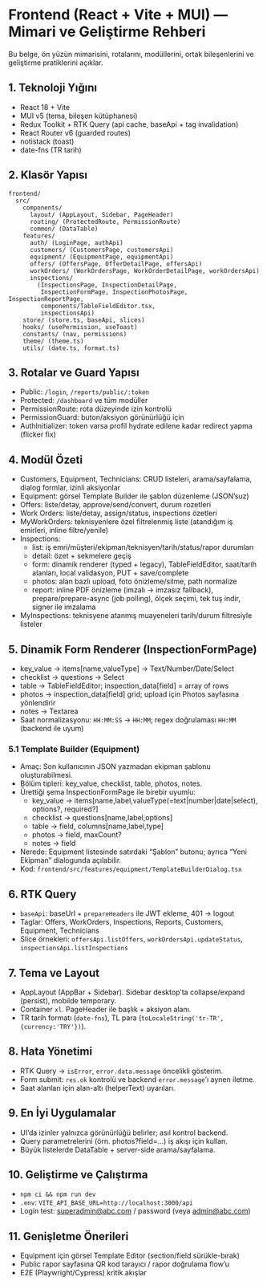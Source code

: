 # Frontend (React + Vite + MUI) — Mimari ve Geliştirme Rehberi

Bu belge, ön yüzün mimarisini, rotalarını, modüllerini, ortak bileşenlerini ve geliştirme pratiklerini açıklar.

## 1. Teknoloji Yığını
- React 18 + Vite
- MUI v5 (tema, bileşen kütüphanesi)
- Redux Toolkit + RTK Query (api cache, baseApi + tag invalidation)
- React Router v6 (guarded routes)
- notistack (toast)
- date-fns (TR tarih)

## 2. Klasör Yapısı
```
frontend/
  src/
    components/
      layout/ (AppLayout, Sidebar, PageHeader)
      routing/ (ProtectedRoute, PermissionRoute)
      common/ (DataTable)
    features/
      auth/ (LoginPage, authApi)
      customers/ (CustomersPage, customersApi)
      equipment/ (EquipmentPage, equipmentApi)
      offers/ (OffersPage, OfferDetailPage, offersApi)
      workOrders/ (WorkOrdersPage, WorkOrderDetailPage, workOrdersApi)
      inspections/
        (InspectionsPage, InspectionDetailPage,
         InspectionFormPage, InspectionPhotosPage, InspectionReportPage,
         components/TableFieldEditor.tsx,
         inspectionsApi)
    store/ (store.ts, baseApi, slices)
    hooks/ (usePermission, useToast)
    constants/ (nav, permissions)
    theme/ (theme.ts)
    utils/ (date.ts, format.ts)
```

## 3. Rotalar ve Guard Yapısı
- Public: `/login`, `/reports/public/:token`
- Protected: `/dashboard` ve tüm modüller
- PermissionRoute: rota düzeyinde izin kontrolü
- PermissionGuard: buton/aksiyon görünürlüğü için
- AuthInitializer: token varsa profil hydrate edilene kadar redirect yapma (flicker fix)

## 4. Modül Özeti
- Customers, Equipment, Technicians: CRUD listeleri, arama/sayfalama, dialog formlar, izinli aksiyonlar
- Equipment: görsel Template Builder ile şablon düzenleme (JSON’suz)
- Offers: liste/detay, approve/send/convert, durum rozetleri
- Work Orders: liste/detay, assign/status, inspections özetleri
- MyWorkOrders: teknisyenlere özel filtrelenmiş liste (atandığım iş emirleri, inline filtre/yenile)
- Inspections:
  - list: iş emri/müşteri/ekipman/teknisyen/tarih/status/rapor durumları
  - detail: özet + sekmelere geçiş
  - form: dinamik renderer (typed + legacy), TableFieldEditor, saat/tarih alanları, local validasyon, PUT + save/complete
  - photos: alan bazlı upload, foto önizleme/silme, path normalize
  - report: inline PDF önizleme (imzalı → imzasız fallback), prepare/prepare-async (job polling), ölçek seçimi, tek tuş indir, signer ile imzalama
- MyInspections: teknisyene atanmış muayeneleri tarih/durum filtresiyle listeler

## 5. Dinamik Form Renderer (InspectionFormPage)
- key_value → items[name,valueType] → Text/Number/Date/Select
- checklist → questions → Select
- table → TableFieldEditor; inspection_data[field] = array of rows
- photos → inspection_data[field] grid; upload için Photos sayfasına yönlendirir
- notes → Textarea
- Saat normalizasyonu: `HH:MM:SS` → `HH:MM`; regex doğrulaması `HH:MM` (backend ile uyum)

### 5.1 Template Builder (Equipment)
- Amaç: Son kullanıcının JSON yazmadan ekipman şablonu oluşturabilmesi.
- Bölüm tipleri: key_value, checklist, table, photos, notes.
- Ürettiği şema InspectionFormPage ile birebir uyumlu:
  - key_value → items[name,label,valueType(=text|number|date|select), options?, required?]
  - checklist → questions[name,label,options]
  - table → field, columns[name,label,type]
  - photos → field, maxCount?
  - notes → field
- Nerede: Equipment listesinde satırdaki “Şablon” butonu; ayrıca “Yeni Ekipman” dialogunda açılabilir.
- Kod: `frontend/src/features/equipment/TemplateBuilderDialog.tsx`

## 6. RTK Query
- `baseApi`: baseUrl + `prepareHeaders` ile JWT ekleme, 401 → logout
- Taglar: Offers, WorkOrders, Inspections, Reports, Customers, Equipment, Technicians
- Slice örnekleri: `offersApi.listOffers`, `workOrdersApi.updateStatus`, `inspectionsApi.listInspections`

## 7. Tema ve Layout
- AppLayout (AppBar + Sidebar). Sidebar desktop’ta collapse/expand (persist), mobilde temporary.
- Container `xl`. PageHeader ile başlık + aksiyon alanı.
- TR tarih formatı (`date-fns`), TL para (`toLocaleString('tr-TR',{currency:'TRY'})`).

## 8. Hata Yönetimi
- RTK Query → `isError`, `error.data.message` öncelikli gösterim.
- Form submit: `res.ok` kontrolü ve backend `error.message`’ı aynen iletme.
- Saat alanları için alan-altı (helperText) uyarıları.

## 9. En İyi Uygulamalar
- UI’da izinler yalnızca görünürlüğü belirler; asıl kontrol backend.
- Query parametrelerini (örn. photos?field=...) iş akışı için kullan.
- Büyük listelerde DataTable + server-side arama/sayfalama.

## 10. Geliştirme ve Çalıştırma
- `npm ci && npm run dev`
- `.env`: `VITE_API_BASE_URL=http://localhost:3000/api`
- Login test: superadmin@abc.com / password (veya admin@abc.com)

## 11. Genişletme Önerileri
- Equipment için görsel Template Editor (section/field sürükle-bırak)
- Public rapor sayfasına QR kod tarayıcı / rapor doğrulama flow’u
- E2E (Playwright/Cypress) kritik akışlar
